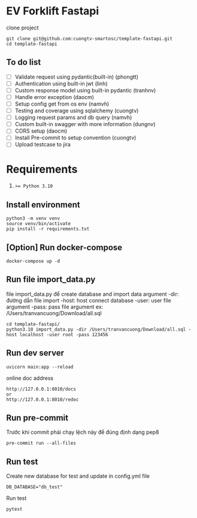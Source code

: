 # EV Forklift Fastapi
clone project
```
git clone git@github.com:cuongtv-smartosc/template-fastapi.git
cd template-fastapi
```

## To do list
- [ ] Validate request using pydantic(built-in) (phongtt)
- [ ] Authentication using built-in jwt (linh)
- [ ] Custom response model using built-in pydantic (tranhnv)
- [ ] Handle error exception (daocm)
- [ ] Setup config get from os env (namvh)
- [ ] Testing and coverage using sqlalchemy (cuongtv)
- [ ] Logging request params and db query (namvh)
- [ ] Custom built-in swagger with more information (dungnv)
- [ ] CORS setup (daocm)
- [ ] Install Pre-commit to setup convention (cuongtv)
- [ ] Upload testcase to jira

# Requirements
1. `>= Python 3.10`

## Install environment
```
python3 -m venv venv
source venv/bin/activate
pip install -r requirements.txt
```
## [Option] Run docker-compose
```
docker-compose up -d
```
## Run file import_data.py
file import_data.py để create database and import data
argument -dir: đường dẫn file import
         -host: host connect database
         -user: user file argument
         -pass: pass file argument
ex: /Users/tranvancuong/Download/all.sql
```
cd template-fastapi/
python3.10 import_data.py -dir /Users/tranvancuong/Download/all.sql -host localhost -user root -pass 123456
```
## Run dev server
```
uvicorn main:app --reload
```

online doc address
```
http://127.0.0.1:8010/docs
or
http://127.0.0.1:8010/redoc
```

## Run pre-commit
Trước khi commit phải chạy lệch này để đúng định dạng pep8
```
pre-commit run --all-files
```

## Run test
Create new database for test and update in config.yml file
```
DB_DATABASE="db_test"
```
Run test
```
pytest
```
